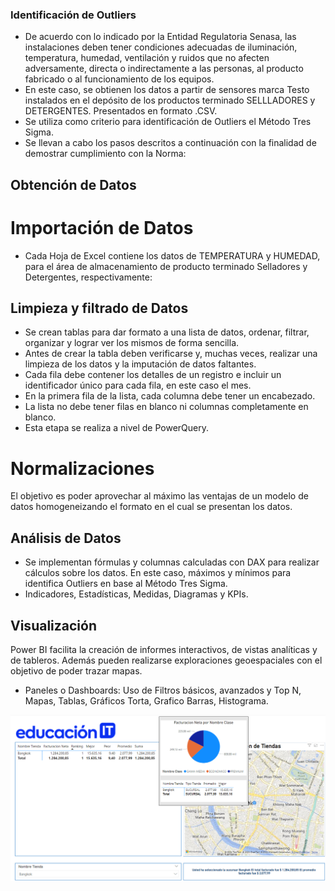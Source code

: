 ### Identificación de Outliers 
- De acuerdo con lo indicado por la Entidad Regulatoria Senasa, las instalaciones deben tener condiciones adecuadas de iluminación, temperatura, humedad, ventilación y ruidos que no
  afecten adversamente, directa o indirectamente a las personas, al producto fabricado o al funcionamiento de los equipos.
- En este caso, se obtienen los datos a partir de sensores marca Testo instalados en el depósito de los productos terminado SELLLADORES y DETERGENTES. Presentados en formato .CSV.
- Se utiliza como criterio para identificación de Outliers el Método Tres Sigma.
- Se llevan a cabo los pasos descritos a continuación con la finalidad de demostrar cumplimiento con la Norma:

## Obtención de Datos
# Importación de Datos
- Cada Hoja de Excel contiene los datos de TEMPERATURA y HUMEDAD, para el área de almacenamiento de producto terminado Selladores y Detergentes, respectivamente:


## Limpieza y filtrado de Datos
- Se crean tablas para dar formato a una lista de datos, ordenar, filtrar, organizar y lograr ver los mismos de forma sencilla.
- Antes de crear la tabla deben verificarse y, muchas veces, realizar una limpieza de los datos y la imputación de datos faltantes.
- Cada fila debe contener los detalles de un registro e incluir un identificador único para cada fila, en este caso el mes.
- En la primera fila de la lista, cada columna debe tener un encabezado.
- La lista no debe tener filas en blanco ni columnas completamente en blanco.
- Esta etapa se realiza a nivel de PowerQuery.

# Normalizaciones
El objetivo es poder aprovechar al máximo las ventajas de un modelo de datos homogeneizando el formato en el cual se presentan los datos. 

## Análisis de Datos
- Se implementan fórmulas y columnas calculadas con DAX para realizar cálculos sobre los datos. En este caso, máximos y mínimos para identifica Outliers en base al Método Tres Sigma.
- Indicadores, Estadísticas, Medidas, Diagramas y KPIs. 

## Visualización
Power BI facilita la creación de informes interactivos, de vistas analíticas y de tableros. Además pueden realizarse exploraciones geoespaciales con el objetivo de poder trazar mapas.
- Paneles o Dashboards: Uso de Filtros básicos, avanzados y Top N, Mapas, Tablas, Gráficos Torta, Grafico Barras, Histograma. 


![No carga la imagen](https://github.com/ruizrlaurap0704/PowerBI/blob/main/Dashboard_2.png)

